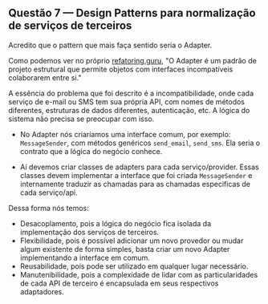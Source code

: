 ## Questão 7 — Design Patterns para normalização de serviços de terceiros


Acredito que o pattern que mais faça sentido seria o Adapter.

Como podemos ver no próprio [refatoring.guru](https://refactoring.guru/pt-br/design-patterns/adapter), "O Adapter é um padrão de projeto estrutural que permite objetos com interfaces incompatíveis colaborarem entre si."

A essência do problema que foi descrito é a incompatibilidade, onde cada serviço de e-mail ou SMS tem sua própria API, com nomes de métodos diferentes, estruturas de dados diferentes, autenticação, etc. A lógica do sistema não precisa se preocupar com isso.

* No Adapter nós criaríamos uma interface comum, por exemplo: `MessageSender`, com métodos genéricos `send_email`, `send_sms`. Ela seria o contrato que a lógica do negócio conhece.

* Aí devemos criar classes de adapters para cada serviço/provider.  Essas classes devem implementar a interface que foi criada `MessageSender` e internamente traduzir as chamadas para as chamadas especificas de cada serviço/api.


Dessa forma nós temos:

* Desacoplamento, pois a lógica do negócio fica isolada da implementação dos serviços de terceiros.
* Flexibilidade, pois é possível adicionar um novo provedor ou mudar algum existente de forma simples, basta criar um novo Adapter implementando a interface em comum.
* Reusabilidade, pois pode ser utilizado em qualquer lugar necessário.
* Manutenibilidade, pois a complexidade de lidar com as particularidades de cada API de terceiro é encapsulada em seus respectivos adaptadores.